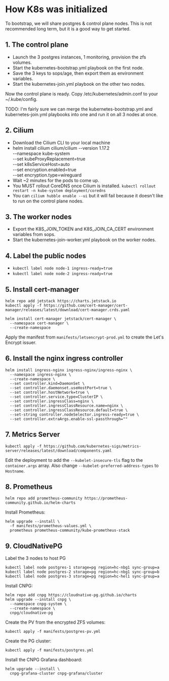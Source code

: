 # How K8s was initialized

To bootstrap, we will share postgres & control plane nodes. This is not recommended long term, but it is a good way to get started.

## 1. The control plane

- Launch the 3 postgres instances, 1 monitoring, provision the zfs volumes.
- Start the kubernetes-bootstrap.yml playbook on the first node.
- Save the 3 keys to sops/age, then export them as environment variables.
- Start the kubernetes-join.yml playbook on the other two nodes.

Now the control plane is ready. Copy /etc/kubernetes/admin.conf to your ~/.kube/config.

TODO: I'm fairly sure we can merge the kubernetes-bootstrap.yml and
kubernetes-join.yml playbooks into one and run it on all 3 nodes at once.

## 2. Cilium

- Download the Cilium CLI to your local machine
- helm install cilium cilium/cilium --version 1.17.2 \
    --namespace kube-system \
    --set kubeProxyReplacement=true \
    --set k8sServiceHost=auto \
    --set encryption.enabled=true \
    --set encryption.type=wireguard
- Wait ~2 minutes for the pods to come up.
- You MUST rollout CoreDNS once Cilium is installed. `kubectl rollout restart -n kube-system deployment/coredns`
- You can `cilium hubble enable --ui` but it will fail because it doesn't like to run on the control plane nodes.

## 3. The worker nodes

- Export the K8S_JOIN_TOKEN and K8S_JOIN_CA_CERT environment variables from sops.
- Start the kubernetes-join-worker.yml playbook on the worker nodes.

## 4. Label the public nodes

- `kubectl label node node-1 ingress-ready=true`
- `kubectl label node node-2 ingress-ready=true`

## 5. Install cert-manager

```
helm repo add jetstack https://charts.jetstack.io
kubectl apply -f https://github.com/cert-manager/cert-manager/releases/latest/download/cert-manager.crds.yaml

helm install cert-manager jetstack/cert-manager \
  --namespace cert-manager \
  --create-namespace
```

Apply the manifest from `manifests/letsencrypt-prod.yml` to create the Let's
Encrypt issuer.

## 6. Install the nginx ingress controller

```
helm install ingress-nginx ingress-nginx/ingress-nginx \
  --namespace ingress-nginx \
  --create-namespace \
  --set controller.kind=DaemonSet \
  --set controller.daemonset.useHostPort=true \
  --set controller.hostNetwork=true \
  --set controller.service.type=ClusterIP \
  --set controller.ingressClass=nginx \
  --set controller.ingressClassResource.name=nginx \
  --set controller.ingressClassResource.default=true \
  --set-string controller.nodeSelector.ingress-ready=true \
  --set controller.extraArgs.enable-ssl-passthrough=""
```

## 7. Metrics Server

```
kubectl apply -f https://github.com/kubernetes-sigs/metrics-server/releases/latest/download/components.yaml
```

Edit the deployment to add the `--kubelet-insecure-tls` flag to the `container.args` array. Also change `--kubelet-preferred-address-types` to `Hostname`.

## 8. Prometheus

```
helm repo add prometheus-community https://prometheus-community.github.io/helm-charts
```

Install Prometheus:

```
helm upgrade --install \
  -f manifests/prometheus-values.yml \
  prometheus prometheus-community/kube-prometheus-stack
```

## 9. CloudNativePG

Label the 3 nodes to host PG
```
kubectl label node postgres-1 storage=pg region=hc-nbg1 sync-group=a
kubectl label node postgres-2 storage=pg region=hc-nbg1 sync-group=b
kubectl label node postgres-3 storage=pg region=hc-hel1 sync-group=a
```

Install CNPG:

```
helm repo add cnpg https://cloudnative-pg.github.io/charts
helm upgrade --install cnpg \
  --namespace cnpg-system \
  --create-namespace \
  cnpg/cloudnative-pg
```

Create the PV from the encrypted ZFS volumes:

```
kubectl apply -f manifests/postgres-pv.yml
```

Create the PG cluster:

```
kubectl apply -f manifests/postgres.yml
```

Install the CNPG Grafana dashboard:

```
helm upgrade --install \
  cnpg-grafana-cluster cnpg-grafana/cluster